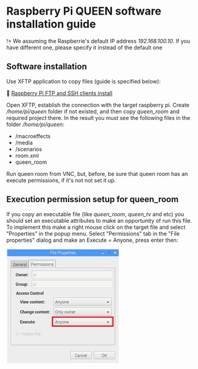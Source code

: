 # Raspberry Pi QUEEN software installation guide

!> We assuming the Raspberrie's default IP address _192.168.100.10_. If you have different one, please specify it instead of the default one

## Software installation  

Use XFTP application to copy files (guide is specified below):  

:page_facing_up: [Raspberry Pi FTP and SSH clients install](rpi_ftp_ssh_setup)  

Open XFTP, establish the connection with the target raspberry pi. Create _/home/pi/queen_ folder if not existed, and then copy _queen\_room_ and required project there. In the result you must see the following files in the folder _/home/pi/queen_:  

- /macroeffects  
- /media  
- /scenarios  
- room.xml  
- queen_room

Run queen room from VNC, but, before, be sure that queen room has an execute permissions, if it's not not set it up.


## Execution permission setup for queen_room  

If you copy an executable file (like _queen\_room_, _queen\_tv_ and etc) you should set an executable attributes to make an opportunity of run this file. To implement this make a right mouse click on the target file and select "Properties" in the popup menu. Select "Permissions" tab in the "File properties" dialog and make an Execute = Anyone, press enter then:  

![rpi_fileprops](assets/screen/rpi_fileprops.jpg)  


